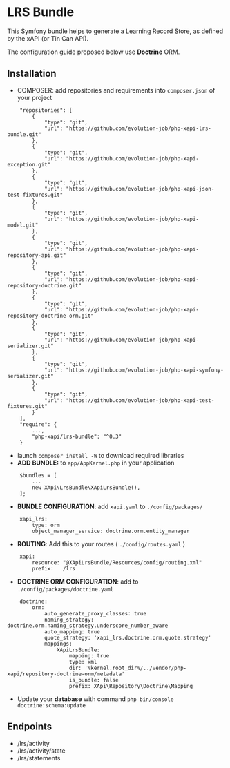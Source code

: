 LRS Bundle
==========

This Symfony bundle helps to generate a Learning Record Store, as defined by the xAPI (or Tin Can API).

The configuration guide proposed below use **Doctrine** ORM.

Installation
------------

- COMPOSER: add repositories and requirements into `composer.json` of your project
```
    "repositories": [
        {
            "type": "git",
            "url": "https://github.com/evolution-job/php-xapi-lrs-bundle.git"
        },
        {
            "type": "git",
            "url": "https://github.com/evolution-job/php-xapi-exception.git"
        },
        {
            "type": "git",
            "url": "https://github.com/evolution-job/php-xapi-json-test-fixtures.git"
        },
        {
            "type": "git",
            "url": "https://github.com/evolution-job/php-xapi-model.git"
        },
        {
            "type": "git",
            "url": "https://github.com/evolution-job/php-xapi-repository-api.git"
        },
        {
            "type": "git",
            "url": "https://github.com/evolution-job/php-xapi-repository-doctrine.git"
        },
        {
            "type": "git",
            "url": "https://github.com/evolution-job/php-xapi-repository-doctrine-orm.git"
        },
        {
            "type": "git",
            "url": "https://github.com/evolution-job/php-xapi-serializer.git"
        },
        {
            "type": "git",
            "url": "https://github.com/evolution-job/php-xapi-symfony-serializer.git"
        },
        {
            "type": "git",
            "url": "https://github.com/evolution-job/php-xapi-test-fixtures.git"
        }
    ],
    "require": {
        ...,
        "php-xapi/lrs-bundle": "^0.3"
    }
```

- launch `composer install -W` to download required libraries
- **ADD BUNDLE:** to `app/AppKernel.php` in your application
```
    $bundles = [
        ...
        new XApi\LrsBundle\XApiLrsBundle(),
    ];
```

- **BUNDLE CONFIGURATION**: add `xapi.yaml` to `./config/packages/`
```
    xapi_lrs:
        type: orm
        object_manager_service: doctrine.orm.entity_manager
```

- **ROUTING**: Add this to your routes ( `./config/routes.yaml` )
```
    xapi:
        resource: "@XApiLrsBundle/Resources/config/routing.xml"
        prefix:   /lrs
```

- **DOCTRINE ORM CONFIGURATION**: add to `./config/packages/doctrine.yaml`
```
    doctrine:
        orm:
            auto_generate_proxy_classes: true
            naming_strategy: doctrine.orm.naming_strategy.underscore_number_aware
            auto_mapping: true
            quote_strategy: 'xapi_lrs.doctrine.orm.quote.strategy'
            mappings:
                XApiLrsBundle:
                    mapping: true
                    type: xml
                    dir: '%kernel.root_dir%/../vendor/php-xapi/repository-doctrine-orm/metadata'
                    is_bundle: false
                    prefix: XApi\Repository\Doctrine\Mapping
```

- Update your **database** with command `php bin/console doctrine:schema:update`

Endpoints
---------

- /lrs/activity
- /lrs/activity/state
- /lrs/statements
